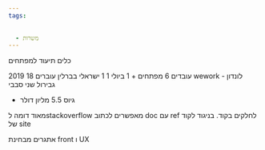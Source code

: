```yaml
---
tags:
  
  
  - משרות
---
```


כלים תיעוד למפתחים 

2019
18 עובדים 
6 מפתחים + 1 ביולי 
1 
1 ישראלי בברלין 
עוברים wework - לונדון גבירול 
שני סבבי 
- גיוס 5.5 מליון דולר 

מאוד דומה לstackoverflow
מאפשרים לכתוב doc עם ref לחלקים בקוד. 
בניגוד לקוד של site 

אתגרים מבחינת front ו UX 